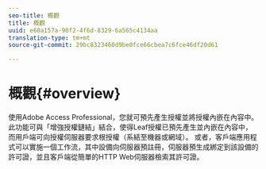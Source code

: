 ```yaml
---
seo-title: 概觀
title: 概觀
uuid: e60a157a-90f2-4f6d-8329-6a565c4134aa
translation-type: tm+mt
source-git-commit: 29bc8323460d9be0fce66cbea7c6fce46df20d61

---
```



# 概觀{#overview}

使用Adobe Access Professional，您就可預先產生授權並將授權內嵌在內容中。 此功能可與「增強授權鏈結」結合，使得Leaf授權已預先產生並內嵌在內容中，而用戶端可向授權伺服器要求根授權（系結至機器或網域）。 或者，客戶端應用程式可以實施一個工作流，其中設備向伺服器預註冊，伺服器預生成綁定到該設備的許可證，並且客戶端從簡單的HTTP Web伺服器檢索其許可證。
